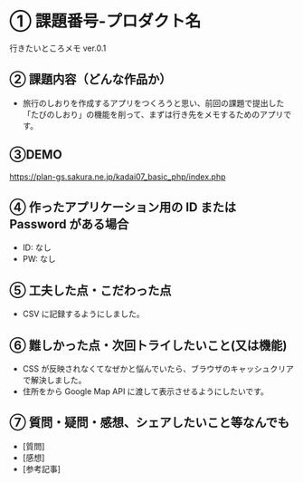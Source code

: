 # ① 課題番号-プロダクト名

行きたいところメモ ver.0.1

## ② 課題内容（どんな作品か）

- 旅行のしおりを作成するアプリをつくろうと思い、前回の課題で提出した「たびのしおり」の機能を削って、まずは行き先をメモするためのアプリです。

## ③DEMO

https://plan-gs.sakura.ne.jp/kadai07_basic_php/index.php

## ④ 作ったアプリケーション用の ID または Password がある場合

- ID: なし
- PW: なし

## ⑤ 工夫した点・こだわった点

- CSV に記録するようにしました。

## ⑥ 難しかった点・次回トライしたいこと(又は機能)

- CSS が反映されなくてなぜかと悩んでいたら、ブラウザのキャッシュクリアで解決しました。
- 住所をから Google Map API に渡して表示させるようにしたいです。

## ⑦ 質問・疑問・感想、シェアしたいこと等なんでも

- [質問]
- [感想]
- [参考記事]
